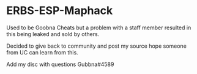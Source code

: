 # ERBS-ESP-Maphack
Used to be Goobna Cheats but a problem with a staff member resulted in this being leaked and sold by others.

Decided to give back to community and post my source hope someone from UC can learn from this.

Add my disc with questions Gubbna#4589
